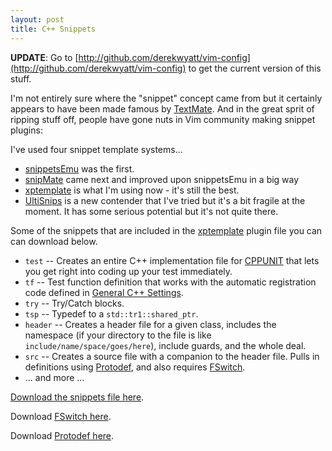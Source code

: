 ```yaml
---
layout: post
title: C++ Snippets
---
```

**UPDATE**: Go to [http://github.com/derekwyatt/vim-config](http://github.com/derekwyatt/vim-config) to get the current version of this stuff.

I'm not entirely sure where the "snippet" concept came from but it certainly appears to have been made famous by [TextMate](http://macromates.com/). And in the great sprit of ripping stuff off, people have gone nuts in Vim community making snippet plugins:

I've used four snippet template systems...

- [snippetsEmu](http://www.vim.org/scripts/script.php?script_id=1318) was the first.
- [snipMate](http://www.vim.org/scripts/script.php?script_id=2540) came next and improved upon snippetsEmu in a big way
- [xptemplate](http://www.vim.org/scripts/script.php?script_id=2611) is what I'm using now - it's still the best.
- [UltiSnips](http://www.vim.org/scripts/script.php?script_id=2715) is a new contender that I've tried but it's a bit fragile at the moment. It has some serious potential but it's not quite there.

Some of the snippets that are included in the [xptemplate](http://www.vim.org/scripts/script.php?script_id=2611) plugin file you can can download below.

- `test` -- Creates an entire C++ implementation file for [CPPUNIT](http://sourceforge.net/apps/mediawiki/cppunit/index.php?title=Main_Page) that lets you get right into coding up your test immediately.
- `tf` -- Test function definition that works with the automatic registration code defined in [General C++ Settings](/vim/working-with-vim-and-cpp/general-cpp-settings/).
- `try` -- Try/Catch blocks.
- `tsp` -- Typedef to a `std::tr1::shared_ptr`.
- `header` -- Creates a header file for a given class, includes the namespace (if your directory to the file is like `include/name/space/goes/here`), include guards, and the whole deal.
- `src` -- Creates a source file with a companion to the header file. Pulls in definitions using [Protodef](http://www.vim.org/scripts/script.php?script_id=2624), and also requires [FSwitch](http://www.vim.org/scripts/script.php?script_id=2590).
-   ... and more ...

[Download the snippets file here](/wp-content/uploads/2009/08/my.cpp.xpt.vim).

Download [FSwitch here](http://www.vim.org/scripts/script.php?script_id=2590).

Download [Protodef here](http://www.vim.org/scripts/script.php?script_id=2624).
